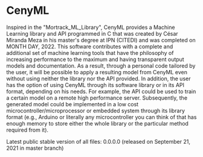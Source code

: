 # CenyML
Inspired in the "Mortrack_ML_Library", CenyML provides a Machine Learning library and API programmed in C that was created by César Miranda Meza in his master's degree at IPN (CITEDI) and was completed on MONTH DAY, 2022. This software contributes with a complete and additional set of machine learning tools that have the philosophy of increasing performance to the maximum and having transparent output models and documentation. As a result, through a personal code tailored by the user, it will be possible to apply a resulting model from CenyML even without using neither the library nor the API provided. In addition, the user has the option of using CenyML through its software library or in its API format, depending on his needs. For example, the API could be used to train a certain model on a remote high performance server. Subsequently, the generated model could be implemented in a low cost microcontroller/microprocessor or embedded system through its library format (e.g., Arduino or literally any microcontroller you can think of that has enough memory to store either the whole library or the particular method required from it).

Latest public stable version of all files: 0.0.0.0 (released on September 21, 2021 in master branch)

